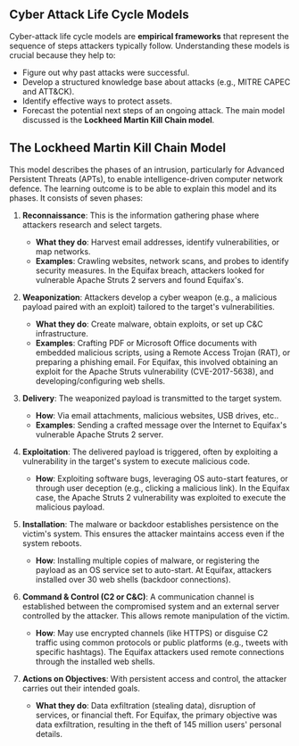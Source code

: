 ## Cyber Attack Life Cycle Models

Cyber-attack life cycle models are **empirical frameworks** that represent the sequence of steps attackers typically follow. Understanding these models is crucial because they help to:
- Figure out why past attacks were successful.
- Develop a structured knowledge base about attacks (e.g., MITRE CAPEC and ATT&CK).
- Identify effective ways to protect assets.
- Forecast the potential next steps of an ongoing attack.
The main model discussed is the **Lockheed Martin Kill Chain model**.

## The Lockheed Martin Kill Chain Model
This model describes the phases of an intrusion, particularly for Advanced Persistent Threats (APTs), to enable intelligence-driven computer network defence. The learning outcome is to be able to explain this model and its phases. It consists of seven phases:

1. **Reconnaissance**: This is the information gathering phase where attackers research and select targets.
    - **What they do**: Harvest email addresses, identify vulnerabilities, or map networks.
    - **Examples**: Crawling websites, network scans, and probes to identify security measures. In the Equifax breach, attackers looked for vulnerable Apache Struts 2 servers and found Equifax's.
2. **Weaponization**: Attackers develop a cyber weapon (e.g., a malicious payload paired with an exploit) tailored to the target's vulnerabilities.
    - **What they do**: Create malware, obtain exploits, or set up C&C infrastructure.       
    - **Examples**: Crafting PDF or Microsoft Office documents with embedded malicious scripts, using a Remote Access Trojan (RAT), or preparing a phishing email. For Equifax, this involved obtaining an exploit for the Apache Struts vulnerability (CVE-2017-5638), and developing/configuring web shells.
        
3. **Delivery**: The weaponized payload is transmitted to the target system.
    - **How**: Via email attachments, malicious websites, USB drives, etc..
    - **Examples**: Sending a crafted message over the Internet to Equifax's vulnerable Apache Struts 2 server.
        
4. **Exploitation**: The delivered payload is triggered, often by exploiting a vulnerability in the target's system to execute malicious code.
    - **How**: Exploiting software bugs, leveraging OS auto-start features, or through user deception (e.g., clicking a malicious link). In the Equifax case, the Apache Struts 2 vulnerability was exploited to execute the malicious payload.
        
5. **Installation**: The malware or backdoor establishes persistence on the victim's system. This ensures the attacker maintains access even if the system reboots.
    - **How**: Installing multiple copies of malware, or registering the payload as an OS service set to auto-start. At Equifax, attackers installed over 30 web shells (backdoor connections).
        
6. **Command & Control (C2 or C&C)**: A communication channel is established between the compromised system and an external server controlled by the attacker. This allows remote manipulation of the victim.
    - **How**: May use encrypted channels (like HTTPS) or disguise C2 traffic using common protocols or public platforms (e.g., tweets with specific hashtags). The Equifax attackers used remote connections through the installed web shells.
        
7. **Actions on Objectives**: With persistent access and control, the attacker carries out their intended goals.
    
    - **What they do**: Data exfiltration (stealing data), disruption of services, or financial theft. For Equifax, the primary objective was data exfiltration, resulting in the theft of 145 million users' personal details.